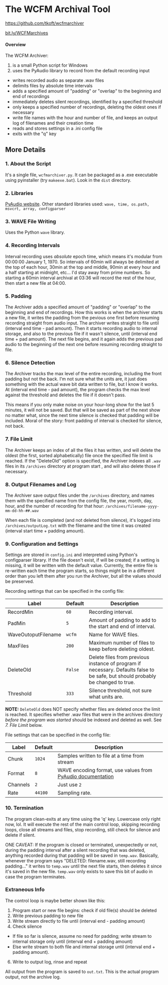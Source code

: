 # The WCFM Archival Tool
https://github.com/tkoft/wcfmarchiver

[bit.ly/WCFMarchives](http://bit.ly/WCFMarchives)

#### Overview
The WCFM Archiver:

1. is a small Python script for Windows
2. uses the PyAudio library to record from the default recording input
* writes recorded audio as separate .wav files 
* delimits files by absolute time intervals
* adds a specified amount of "padding" or "overlap" to the beginning and end of recordings  
* immediately deletes silent recordings, identified by a specified threshold
* only keeps a specified number of recordings, deleting the oldest ones if necessary
* write file names with the hour and number of file, and keeps an output log of filenames and their creation time
* reads and stores settings in a .ini config file
* exits with the "q" key

## More Details
### 1. About the Script
It's a single file, `wcfmarchiver.py`.  It can be packaged as a .exe executable using pyinstaller (try `makeexe.bat`).  Look in the `dist` directory.
  
### 2. Libraries
[PyAudio website](https://people.csail.mit.edu/hubert/pyaudio/).  Other standard libraries used:  `wave, time, os.path, msvcrt, array, configparser`

### 3. WAVE File Writing
Uses the Python `wave` library.

### 4. Recording Intervals
Interval recording uses _absolute_ epoch time, which means it's modular from 00:00:00 January 1, 1970.  So intervals of 60min will always be delimited at the top of each hour, 30min at the top and middle, 90min at every hour and a half starting at midnight, etc... I'd stay away from prime numbers.  So starting a 60min interval archival at 03:36 will record the rest of the hour, then start a new file at 04:00.


### 5. Padding
The Archiver adds a specified amount of "padding" or "overlap" to the beginning and end of recordings.  How this works is when the archiver starts a new file, it writes the padding from the pevious one first before resuming recording straight from audio input.  The archiver writes straight to file until (interval end time - pad amount).  Then it starts recording audio to internal storage, and also to the previous file if it wasn't silence, until (interval end time + pad amount).  The next file begins, and it again adds the previous pad audio to the beginning of the next one before resuming recording straight to file.  

### 6. Silence Detection
The Archiver tracks the max level of the entire recording, including the front padding but not the back.  I'm not sure what the units are, it just does something with the actual wave bit data written to file, but I know it works.  At (interval end time - pad amount), the program checks the max level against the threshold and deletes the file if it doesn't pass.  

This means if you only make noise on your hour-long show for the last 5 minutes, it will not be saved.  But that will be saved as part of the next show no matter what, since the next time silence is checked that padding will be included.  Moral of the story:  front padding of interval is checked for silence, not back.  

### 7. File Limit
The Archiver keeps an index of all the files it has written, and will delete the oldest (the first, sorted alphabetically) file once the specified file limit is reached.  If the "DeleteOld" option is specified, the Archiver indexes all `.wav` files in its `/archives` directory at program start , and will also delete those if necessary.  

### 8. Output Filenames and Log
The Archiver save output files under the `/archives` directory, and names them with the specified name from the config file, the year, month, day, hour, and the number of recording for that hour:
  `/archives/filename-yyyy-mm-dd-hh-##.wav`
  
When each file is completed (and not deleted from silence), it's logged into `/archives/outputLog.txt` with the filename and the time it was created (interval start time + padding amount).  

### 9. Configuration and Settings
Settings are stored in `config.ini` and interpreted using Python's configparser library.  If the file doesn't exist, if will be created; if a setting is missing, it will be written with the default value.  Currently, the entire file is re-written each time the program starts, so things might be in a different order than you left them after you run the Archiver, but all the values should be preserved.

Recording settings that can be specified in the config file:

|Label |Default |Description |
|------|---------|---------| 
|RecordMin|`60`|Recording interval.|
|PadMin|`5`|Amount of padding to add to the start and end of interval.|
|WaveOutoputFilename|`wcfm`|Name for WAVE files.|
|MaxFiles|`200`|Maximum number of files to keep before deleting oldest.|
|DeleteOld|`False`|Delete files from previous instance of program if necessary.  Defaults false to be safe, but should probably be changed to true.|
|Threshold|`333`|Silence threshold, not sure what units are.|

**NOTE:** `DeleteOld` does NOT specify whether files are deleted once the limit is reached.  It specifies whether .wav files that were in the archives directory _before the program was started_ should be indexed and deleted as well.  See _7. File Limit_ below.

 File settings that can be specified in the config file:

|Label |Default |Description |
|------|---------|---------|
|Chunk|`1024`|Samples written to file at a time from stream|
|Format|`8`|WAVE encoding format, use values from [PyAudio documentation](https://people.csail.mit.edu/hubert/pyaudio/docs/#pyaudio.paFloat32)|
|Channels|`2`|Just use `2`|
|Rate|`44100`|Sampling rate.|

### 10. Termination
The program clean-exits at any time using the 'q' key.  Lowercase only right now, lol.  It will execute the rest of the main control loop, skipping recording loops, close all streams and files, stop recording, still check for silence and delete if silent.

ONE CAVEAT:  If the program is closed or terminated, unexpectedly or not, during the padding interval after a silent recording that was deleted, anything recorded during that padding will be saved in `temp.wav`.  Basically, whenever the program says "DELETED: filename.wav, still recording padding..." it writes to `temp.wav` until the next file starts, then deletes it since it's saved in the new file.  `temp.wav` only exists to save this bit of audio in case the program terminates.

### Extraneous Info

The control loop is maybe better shown like this:

1. Program start or new file begins:  check if old file(s) should be deleted
2. Write previous padding to new file
3. Write stream directly to file until (interval end - padding amount)
4. Check silence
  * If file so far is silence, assume no need for padding; write stream to internal storage only until (interval end + padding amount)
  * Else write stream to both file and internal storage until (interval end + padding amount).
6. Write to output log, rinse and repeat


All output from the program is saved to `out.txt`.  This is the actual program output, not the archive log.

